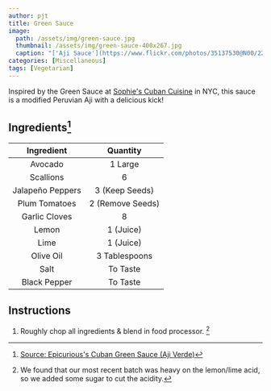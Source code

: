 ```yaml
---
author: pjt
title: Green Sauce
image:
  path: /assets/img/green-sauce.jpg
  thumbnail: /assets/img/green-sauce-400x267.jpg
  caption: "['Aji Sauce'](https://www.flickr.com/photos/35137530@N00/22755967573) by [hermitsmoores](https://www.flickr.com/photos/35137530@N00) is licensed under [CC BY-NC-SA 2.0](https://creativecommons.org/licenses/by-nc-sa/2.0/?ref=ccsearch&atype=rich)"
categories: [Miscellaneous]
tags: [Vegetarian]
---
```


Inspired by the Green Sauce at [Sophie's Cuban Cuisine](https://www.sophiescuban.com) in NYC, this sauce is a modified Peruvian Aji with a delicious kick!

## Ingredients[^1]

| Ingredient | Quantity |
|:-:|:-:|
| Avocado | 1 Large |
| Scallions | 6 |
| Jalapeño Peppers | 3 (Keep Seeds) |
| Plum Tomatoes | 2 (Remove Seeds) |
| Garlic Cloves | 8 |
| Lemon | 1 (Juice) |
| Lime | 1 (Juice) |
| Olive Oil | 3 Tablespoons |
| Salt | To Taste |
| Black Pepper | To Taste |

## Instructions

1. Roughly chop all ingredients & blend in food processor. [^2]

[^1]: [Source: Epicurious's Cuban Green Sauce (Aji Verde)](https://www.epicurious.com/recipes/member/views/cuban-green-sauce-aji-verde-50023784/amp)
[^2]: We found that our most recent batch was heavy on the lemon/lime acid, so we added some sugar to cut the acidity.
